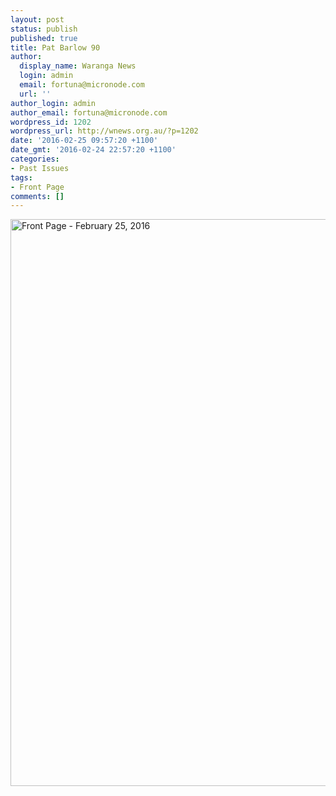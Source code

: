 ```yaml
---
layout: post
status: publish
published: true
title: Pat Barlow 90
author:
  display_name: Waranga News
  login: admin
  email: fortuna@micronode.com
  url: ''
author_login: admin
author_email: fortuna@micronode.com
wordpress_id: 1202
wordpress_url: http://wnews.org.au/?p=1202
date: '2016-02-25 09:57:20 +1100'
date_gmt: '2016-02-24 22:57:20 +1100'
categories:
- Past Issues
tags:
- Front Page
comments: []
---
```

<p><a href="http://wnews.org.au/wp-content/uploads/2016/02/wnews20160225P01.pdf"><img class="alignnone size-full wp-image-1200" src="http://wnews.org.au/wp-content/uploads/2016/02/wnews20160225P01.jpeg" alt="Front Page - February 25, 2016" width="624" height="907" /></a></p>
